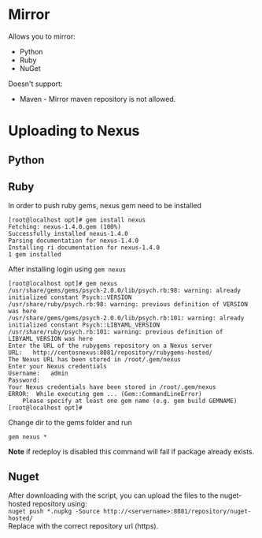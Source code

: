 # Mirror
Allows you to mirror:
- Python
- Ruby
- NuGet

Doesn't support:
- Maven - Mirror maven repository is not allowed.

# Uploading to Nexus
## Python

## Ruby
In order to push ruby gems, nexus gem need to be installed
```
[root@localhost opt]# gem install nexus
Fetching: nexus-1.4.0.gem (100%)
Successfully installed nexus-1.4.0
Parsing documentation for nexus-1.4.0
Installing ri documentation for nexus-1.4.0
1 gem installed
```

After installing login using `gem nexus`
```
[root@localhost opt]# gem nexus
/usr/share/gems/gems/psych-2.0.0/lib/psych.rb:98: warning: already initialized constant Psych::VERSION
/usr/share/ruby/psych.rb:98: warning: previous definition of VERSION was here
/usr/share/gems/gems/psych-2.0.0/lib/psych.rb:101: warning: already initialized constant Psych::LIBYAML_VERSION
/usr/share/ruby/psych.rb:101: warning: previous definition of LIBYAML_VERSION was here
Enter the URL of the rubygems repository on a Nexus server
URL:   http://centosnexus:8081/repository/rubygems-hosted/
The Nexus URL has been stored in /root/.gem/nexus
Enter your Nexus credentials
Username:   admin
Password:
Your Nexus credentials have been stored in /root/.gem/nexus
ERROR:  While executing gem ... (Gem::CommandLineError)
    Please specify at least one gem name (e.g. gem build GEMNAME)
[root@localhost opt]#
```

Change dir to the gems folder and run
```
gem nexus *
```
**Note** if redeploy is disabled this command will fail if package already exists.

## Nuget
After downloading with the script, you can upload the files to the nuget-hosted repository using:  
`nuget push *.nupkg -Source http://<servername>:8081/repository/nuget-hosted/`  
Replace with the correct repository url (https).  
